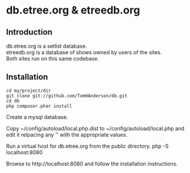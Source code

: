 db.etree.org & etreedb.org
==========================

Introduction
------------
db.etree.org is a setlist database.  
etreedb.org is a database of shows owned by users of the sites.  
Both sites run on this same codebase.


Installation
------------
    cd my/project/dir
    git clone git://github.com/TomHAnderson/db.git
    cd db
    php composer.phar install

Create a mysql database.

Copy ~/config/autoload/local.php.dist to ~/config/autoload/local.php and edit it relpacing any '' with the appropriate values.

Run a virtual host for db.etree.org from the public directory.
    php -S localhost:8080

Browse to http://localhost:8080 and follow the installation instructions.
